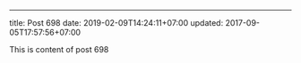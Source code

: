 ---
title: Post 698
date: 2019-02-09T14:24:11+07:00
updated: 2017-09-05T17:57:56+07:00

This is content of post 698